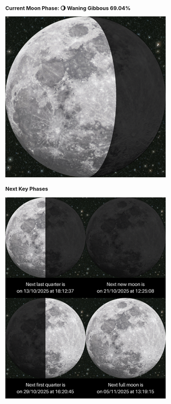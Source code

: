 ### Current Moon Phase: 🌖 Waning Gibbous 69.04%
![Moon Phase](moonphase.png)
### Next Key Phases
![Gallery](gallery.png)